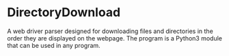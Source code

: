 # DirectoryDownload
A web driver parser designed for downloading files and directories in the order they are displayed on the webpage. The program is a Python3 module that can be used in any program.
